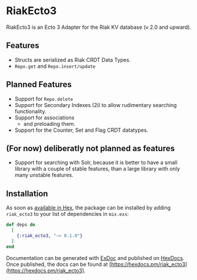 # RiakEcto3

RiakEcto3 is an Ecto 3 Adapter for the Riak KV database (v 2.0 and upward).

## Features

- Structs are serialized as Riak CRDT Data Types.
- `Repo.get`  and `Repo.insert/update`

## Planned Features

- Support for `Repo.delete`
- Support for Secondary Indexes (2i) to allow rudimentary searching functionality.
- Support for associations
  - and preloading them.
- Support for the Counter, Set and Flag CRDT datatypes.

## (For now) deliberatly not planned as features

- Support for searching with Solr, because it is better to have a small library with a couple of stable features, than a large library with only many unstable features.

## Installation

As soon as [available in Hex](https://hex.pm/docs/publish), the package can be installed
by adding `riak_ecto3` to your list of dependencies in `mix.exs`:

```elixir
def deps do
  [
    {:riak_ecto3, "~> 0.1.0"}
  ]
end
```

Documentation can be generated with [ExDoc](https://github.com/elixir-lang/ex_doc)
and published on [HexDocs](https://hexdocs.pm). Once published, the docs can
be found at [https://hexdocs.pm/riak_ecto3](https://hexdocs.pm/riak_ecto3).

